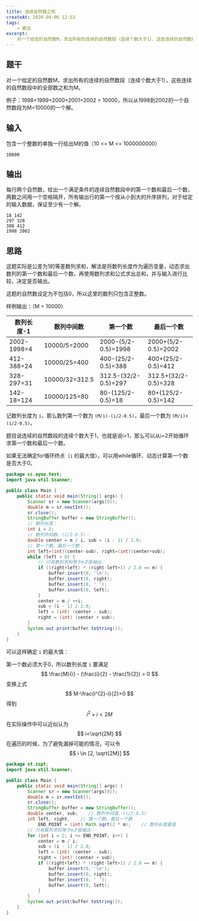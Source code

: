 ```yaml
---
title: 连续自然数之和
createAt: 2020-04-06 12:53
tags:
    - 算法
excerpt:
    对一个给定的自然数M，求出所有的连续的自然数段（连续个数大于1），这些连续的自然数段中的全部数之和为M。
---
```


## 题干

对一个给定的自然数M，求出所有的连续的自然数段（连续个数大于1），这些连续的自然数段中的全部数之和为M。

例子：1998+1999+2000+2001+2002 = 10000，所以从1998到2002的一个自然数段为M=10000的一个解。

## 输入

包含一个整数的单独一行给出M的值（10 <= M <= 1000000000）

```text
10000
```

## 输出

每行两个自然数，给出一个满足条件的连续自然数段中的第一个数和最后一个数，两数之间用一个空格隔开，所有输出行的第一个按从小到大的升序排列，对于给定的输入数据，保证至少有一个解。

```text
18 142
297 328
388 412
1998 2002
```

## 思路

这题实际是公差为1的等差数列求和，解法是将数列长度作为遍历变量，动态求出数列的第一个数和最后一个数，再使用数列求和公式求出总和，并与输入进行比较，决定是否输出。

这题的自然数设定为不包括0，所以这里的数列只包含正整数。

样例输出：（M = 10000）

| 数列长度-1  | 数列中间数     | 第一个数             | 最后一个数           |
| ----------- | -------------- | -------------------- | -------------------- |
| 2002-1998=4 | 10000/5=2000   | 2000-(5/2-0.5)=1998  | 2000+(5/2-0.5)=2002  |
| 412-388=24  | 10000/25=400   | 400-(25/2-0.5)=388   | 400+(25/2-0.5)=412   |
| 328-297=31  | 10000/32=312.5 | 312.5-(32/2-0.5)=297 | 312.5+(32/2-0.5)=328 |
| 142-18=124  | 10000/125=80   | 80-(125/2-0.5)=18    | 80+(125/2-0.5)=142   |

记数列长度为 `i`，那么数列第一个数为 `(M/i)-(i/2-0.5)`，最后一个数为 `(M/i)+(i/2-0.5)`。

题目说连续的自然数段的连续个数大于1，也就是说i>1，那么可以从i=2开始循环求第一个数和最后一个数。

如果无法确定for循环终点（`i` 的最大值），可以用while循环、动态计算第一个数是否大于0。

```java :line-numbers
package cc.ayuu.test;
import java.util.Scanner;

public class Main {
    public static void main(String[] args) {
        Scanner sr = new Scanner(args[0]);
        double m = sr.nextInt();
        sr.close();
        StringBuffer buffer = new StringBuffer();
        // 数列长度：
        int i = 2;
        // 数列中间数、(i/2-0.5)：
        double center = m / i, sub = (i - 1) / 2.0;
        // 第一个数、最后一个数：
        int left=(int)(center-sub), right=(int)(center+sub);
        while (left > 0) {
            // 只有数列求和等于m才能输出：
            if ((right+left) * (right-left+1) / 2.0 == m) {
                buffer.insert(0, '\n');
                buffer.insert(0, right);
                buffer.insert(0, ' ');
                buffer.insert(0, left);
            }
            center = m / ++i;
            sub = (i - 1) / 2.0;
            left = (int) (center - sub);
            right = (int) (center + sub);
        }
        System.out.print(buffer.toString());
    }
}
```

可以这样确定 `i` 的最大值：

第一个数必须大于0，所以数列长度 `i` 要满足
$$
\frac{M}{i} - (\frac{i}{2} - \frac{1}{2}) > 0
$$
变换上式
$$
M-\frac{i^{2}-i}{2}>0
$$
得到
$$
i^{2}+i<2M
$$
在实际操作中可以近似认为
$$
i<\sqrt{2M}
$$
在遍历的时候，为了避免漏掉可能的情况，可以令
$$
i \in [2, \sqrt{2M}]
$$

```java :line-numbers
package st.zspt;
import java.util.Scanner;

public class Main {
    public static void main(String[] args) {
        Scanner sr = new Scanner(args[0]);
        double m = sr.nextInt();
        sr.close();
        StringBuffer buffer = new StringBuffer();
        double center, sub;    // 数列中间值、(i/2-0.5)
        int left, right,    // 第一个数、最后一个数
            END_POINT = (int) Math.sqrt(2 * m);    // 数列长度最值
        // 只有数列求和等于m才能输出：
        for (int i = 2; i <= END_POINT; i++) {
            center = m / i;
            sub = (i - 1) / 2.0;
            left = (int) (center - sub);
            right = (int) (center + sub);
            if ((right+left) * (right-left+1) / 2.0 == m) {
                buffer.insert(0, '\n');
                buffer.insert(0, right);
                buffer.insert(0, ' ');
                buffer.insert(0, left);
            }
        }
        System.out.print(buffer.toString());
    }
}
```

